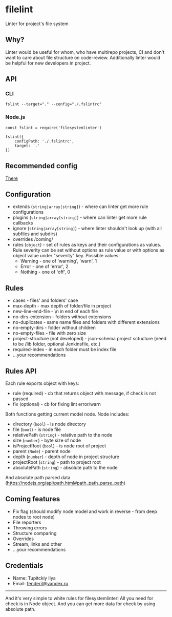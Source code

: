 # filelint
Linter for project's file system

## Why?
Linter would be useful for whom, who have multirepo projects,
CI and don't want to care about file structure on code-review.
Additionally linter would be helpful for new developers in project.

## API

### CLI
`fslint --target="." --config="./.fslintrc"`

### Node.js
```
const fslint = require('filesystemlinter')

fslint({
    configPath: './.fslintrc',
    target: '.'
})
```

## Recommended config
[There](./lib/configuration/default.json)

## Configuration
* extends (`string|array[string]`) - where can linter get more rule configurations
* plugins (`string|array[string]`) - where can linter get more rule callbacks
* ignore (`string|array[string]`) - where linter shouldn't look up (with all subfiles and subdirs)
* overrides /coming/
* rules (`object`) - set of rules as keys and their configurations as values.
Rule severity can be set without options as rule value or
with options as object value under "severity" key.
Possible values:
  * Warning - one of 'warning', 'warn', 1
  * Error - one of 'error', 2
  * Nothing - one of 'off', 0

## Rules
* cases - files' and folders' case
* max-depth - max depth of folder/file in project
* new-line-end-file - \n in end of each file
* no-dirs-extension - folders without extensions
* no-duplicates - same name files and folders with different extensions
* no-empty-dirs - folder without children
* no-empty-files - file with zero size
* project-structure (not developed) - json-schema project sctucture (need to be <root>/lib folder, optional Jenkinsfile, etc.)
* required-index - in each folder must be index file
* ...your recommendations

## Rules API
Each rule exports object with keys:
* rule (required) - cb that returns object with message, if check is not passed
* fix (optional) - cb for fixing lint error/warn

Both functions getting current model node.
Node includes:
* directory (`bool`) - is node directory
* file (`bool`) - is node file
* relativePath (`string`) - relative path to the node
* size (`number`) - byte size of node
* isProjectRoot (`bool`) - is node root of project
* parent (`Node`) - parent node
* depth (`number`) - depth of node in project structure
* projectRoot (`string`) - path to project root
* absolutePath (`string`) - absolute path to the node

And absolute path parsed data (https://nodejs.org/api/path.html#path_path_parse_path)

## Coming features
* Fix flag (should modify node model and work in reverse - from deep nodes to root node)
* File reporters
* Throwing errors
* Structure comparing
* Overrides
* Stream, links and other
* ...your recommendations

## Credentials

* Name: Tupitckiy Ilya
* Email: fenderil@yandex.ru

____

And it's very simple to white rules for filesystemlinter!
All you need for check is in Node object.
And you can get more data for check by using absolute path.
